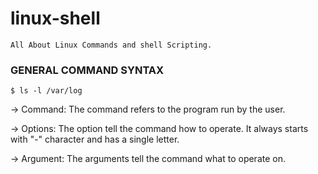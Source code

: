 # linux-shell
 ```All About Linux Commands and shell Scripting.``` 
 
### GENERAL COMMAND SYNTAX
```
$ ls -l /var/log
```
-> Command: The command refers to the program run by the user.

-> Options: The option tell the command how to operate. It always starts with "-" character and has a single letter.

-> Argument: The arguments tell the command what to operate on.

